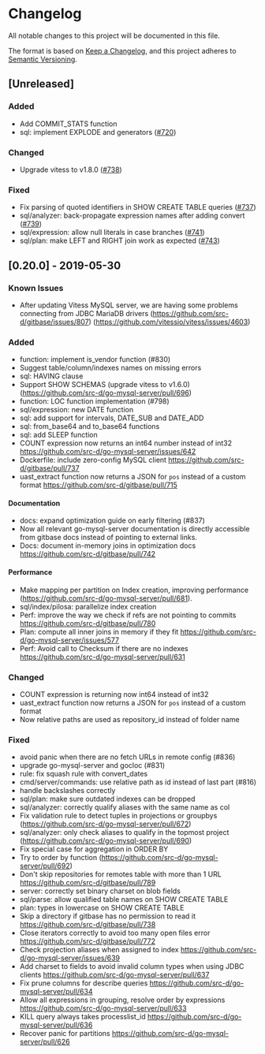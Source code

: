 # Changelog
All notable changes to this project will be documented in this file.

The format is based on [Keep a Changelog](https://keepachangelog.com/en/1.0.0/),
and this project adheres to [Semantic Versioning](https://semver.org/spec/v2.0.0.html).

## [Unreleased]

### Added
- Add COMMIT_STATS function
- sql: implement EXPLODE and generators ([#720](https://github.com/src-d/go-mysql-server/pull/720))

### Changed
- Upgrade vitess to v1.8.0 ([#738](https://github.com/src-d/go-mysql-server/pull/738))

### Fixed
- Fix parsing of quoted identifiers in SHOW CREATE TABLE queries ([#737](https://github.com/src-d/go-mysql-server/pull/737))
-  sql/analyzer: back-propagate expression names after adding convert ([#739](https://github.com/src-d/go-mysql-server/pull/739))
- sql/expression: allow null literals in case branches ([#741](https://github.com/src-d/go-mysql-server/pull/741))
- sql/plan: make LEFT and RIGHT join work as expected ([#743](https://github.com/src-d/go-mysql-server/pull/743))

## [0.20.0] - 2019-05-30
### Known Issues
- After updating Vitess MySQL server, we are having some problems connecting from JDBC MariaDB drivers (https://github.com/src-d/gitbase/issues/807) (https://github.com/vitessio/vitess/issues/4603) 

### Added
- function: implement is_vendor function (#830)
- Suggest table/column/indexes names on missing errors
- sql: HAVING clause
- Support SHOW SCHEMAS (upgrade vitess to v1.6.0) (https://github.com/src-d/go-mysql-server/pull/696)
- function: LOC function implementation (#798)
- sql/expression: new DATE function
- sql: add support for intervals, DATE_SUB and DATE_ADD
- sql: from_base64 and to_base64 functions
- sql: add SLEEP function
- COUNT expression now returns an int64 number instead of int32 https://github.com/src-d/go-mysql-server/issues/642
- Dockerfile: include zero-config MySQL client https://github.com/src-d/gitbase/pull/737
- uast_extract function now returns a JSON for `pos` instead of a custom format https://github.com/src-d/gitbase/pull/715

#### Documentation
- docs: expand optimization guide on early filtering (#837)
- Now all relevant go-mysql-server documentation is directly accessible from gitbase docs instead of pointing to external links.
- Docs: document in-memory joins in optimization docs https://github.com/src-d/gitbase/pull/742

#### Performance
-  Make mapping per partition on Index creation, improving performance (https://github.com/src-d/go-mysql-server/pull/681).
- sql/index/pilosa: parallelize index creation
- Perf: improve the way we check if refs are not pointing to commits https://github.com/src-d/gitbase/pull/780
- Plan: compute all inner joins in memory if they fit https://github.com/src-d/go-mysql-server/issues/577
- Perf: Avoid call to Checksum if there are no indexes https://github.com/src-d/go-mysql-server/pull/631

### Changed
- COUNT expression is returning now int64 instead of int32
- uast_extract function now returns a JSON for `pos` instead of a custom format
- Now relative paths are used as repository_id instead of folder name

### Fixed
- avoid panic when there are no fetch URLs in remote config (#836)
- upgrade go-mysql-server and gocloc (#831)
- rule: fix squash rule with convert_dates
- cmd/server/commands: use relative path as id instead of last part (#816)
- handle backslashes correctly
- sql/plan: make sure outdated indexes can be dropped
- sql/analyzer: correctly qualify aliases with the same name as col
- Fix validation rule to detect tuples in projections or groupbys (https://github.com/src-d/go-mysql-server/pull/672)
- sql/analyzer: only check aliases to qualify in the topmost project (https://github.com/src-d/go-mysql-server/pull/690)
- Fix special case for aggregation in ORDER BY
- Try to order by function (https://github.com/src-d/go-mysql-server/pull/692)
- Don't skip repositories for remotes table with more than 1 URL https://github.com/src-d/gitbase/pull/789
- server: correctly set binary charset on blob fields
- sql/parse: allow qualified table names on SHOW CREATE TABLE
- plan: types in lowercase on SHOW CREATE TABLE
- Skip a directory if gitbase has no permission to read it https://github.com/src-d/gitbase/pull/738
- Close iterators correctly to avoid too many open files error https://github.com/src-d/gitbase/pull/772
- Check projection aliases when assigned to index https://github.com/src-d/go-mysql-server/issues/639
- Add charset to fields to avoid invalid column types when using JDBC clients https://github.com/src-d/go-mysql-server/pull/637
- Fix prune columns for describe queries https://github.com/src-d/go-mysql-server/pull/634
- Allow all expressions in grouping, resolve order by expressions https://github.com/src-d/go-mysql-server/pull/633
- KILL query always takes processlist_id https://github.com/src-d/go-mysql-server/pull/636
- Recover panic for partitions https://github.com/src-d/go-mysql-server/pull/626
